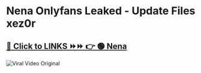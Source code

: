 
 # Nena Onlyfans Leaked - Update Files xez0r

## <h2><a href="https://clipsfans.com/Nena&ref=git">🔗 Click to LINKS ⏩⏩ 👉 🟢 Nena </a></h2>

<a href="https://clipsfans.com/Nena&ref=git" rel="nofollow" data-target="animated-image.originalLink"><img src="https://i.ibb.co.com/xMMVF88/686577567.gif" alt="Viral Video Original" style="max-width: 100%; display: inline-block;" data-target="animated-image.originalImage"></a>

